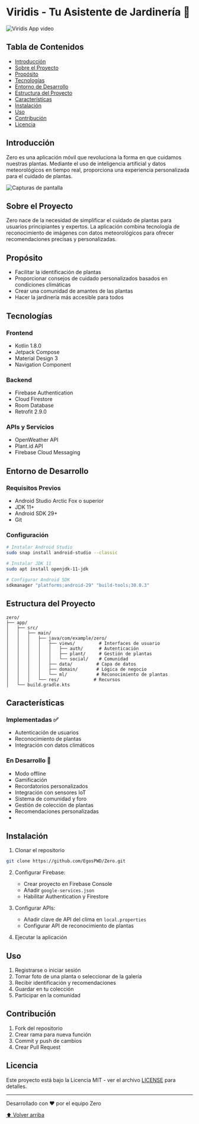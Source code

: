 # Viridis - Tu Asistente de Jardinería 🌱

![Viridis App video](https://drive.google.com/file/d/1W_Ty0POHUS7qWIYmyA85kkLY0IWFm4qT/view?usp=drivesdk)

## Tabla de Contenidos
- [Introducción](#introducción)
- [Sobre el Proyecto](#sobre-el-proyecto)
- [Propósito](#propósito)
- [Tecnologías](#tecnologías)
- [Entorno de Desarrollo](#entorno-de-desarrollo)
- [Estructura del Proyecto](#estructura-del-proyecto)
- [Características](#características)
- [Instalación](#instalación)
- [Uso](#uso)
- [Contribución](#contribución)
- [Licencia](#licencia)

## Introducción
Zero es una aplicación móvil que revoluciona la forma en que cuidamos nuestras plantas. Mediante el uso de inteligencia artificial y datos meteorológicos en tiempo real, proporciona una experiencia personalizada para el cuidado de plantas.

![Capturas de pantalla](https://firebasestorage.googleapis.com/v0/b/zero-bc5b6.firebasestorage.app/o/ChatGPT%20Image%20May%202%2C%202025%2C%2006_24_02%20PM.png?alt=media&token=7000de99-d4b7-4e0f-bfca-20781d179c86)

## Sobre el Proyecto
Zero nace de la necesidad de simplificar el cuidado de plantas para usuarios principiantes y expertos. La aplicación combina tecnología de reconocimiento de imágenes con datos meteorológicos para ofrecer recomendaciones precisas y personalizadas.

## Propósito
- Facilitar la identificación de plantas
- Proporcionar consejos de cuidado personalizados basados en condiciones climáticas
- Crear una comunidad de amantes de las plantas
- Hacer la jardinería más accesible para todos

## Tecnologías
### Frontend
- Kotlin 1.8.0
- Jetpack Compose
- Material Design 3
- Navigation Component

### Backend
- Firebase Authentication
- Cloud Firestore
- Room Database
- Retrofit 2.9.0

### APIs y Servicios
- OpenWeather API
- Plant.id API
- Firebase Cloud Messaging

## Entorno de Desarrollo
### Requisitos Previos
- Android Studio Arctic Fox o superior
- JDK 11+
- Android SDK 29+
- Git

### Configuración
```bash
# Instalar Android Studio
sudo snap install android-studio --classic

# Instalar JDK 11
sudo apt install openjdk-11-jdk

# Configurar Android SDK
sdkmanager "platforms;android-29" "build-tools;30.0.3"
```

## Estructura del Proyecto
```
zero/
├── app/
│   ├── src/
│   │   ├── main/
│   │   │   ├── java/com/example/zero/
│   │   │   │   ├── views/         # Interfaces de usuario
│   │   │   │   │   ├── auth/      # Autenticación
│   │   │   │   │   ├── plant/     # Gestión de plantas
│   │   │   │   │   └── social/    # Comunidad
│   │   │   │   ├── data/         # Capa de datos
│   │   │   │   ├── domain/       # Lógica de negocio
│   │   │   │   └── ml/           # Reconocimiento de plantas
│   │   │   └── res/             # Recursos
│   └── build.gradle.kts
```

## Características

### Implementadas ✅
- Autenticación de usuarios
- Reconocimiento de plantas
- Integración con datos climáticos


### En Desarrollo 🚧
- Modo offline
- Gamificación
- Recordatorios personalizados
- Integración con sensores IoT
- Sistema de comunidad y foro
- Gestión de colección de plantas
- Recomendaciones personalizadas
- 
## Instalación

1. Clonar el repositorio
```bash
git clone https://github.com/EgosPWD/Zero.git
```

2. Configurar Firebase:
   - Crear proyecto en Firebase Console
   - Añadir `google-services.json`
   - Habilitar Authentication y Firestore

3. Configurar APIs:
   - Añadir clave de API del clima en `local.properties`
   - Configurar API de reconocimiento de plantas

4. Ejecutar la aplicación

## Uso
1. Registrarse o iniciar sesión
2. Tomar foto de una planta o seleccionar de la galería
3. Recibir identificación y recomendaciones
4. Guardar en tu colección
5. Participar en la comunidad

## Contribución
1. Fork del repositorio
2. Crear rama para nueva función
3. Commit y push de cambios
4. Crear Pull Request

## Licencia
Este proyecto está bajo la Licencia MIT - ver el archivo [LICENSE](LICENSE) para detalles.

---
Desarrollado con ❤️ por el equipo Zero

[⬆ Volver arriba](#tabla-de-contenidos)

